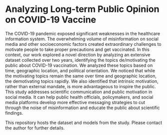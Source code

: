 # Analyzing Long-term Public Opinion on COVID-19 Vaccine
The COVID-19 pandemic exposed significant weaknesses in the healthcare information system. The overwhelming volume of misinformation on social media and other socioeconomic factors created extraordinary challenges to motivate people to take proper precautions and get vaccinated. In this context, our work explored a novel direction by analyzing an extensive dataset collected over two years, identifying the topics de/motivating the public about COVID-19 vaccination. We analyzed these topics based on time, geographic location, and political orientation. We noticed that while the motivating topics remain the same over time and geographic location, the demotivating topics   rapidly. We also identified that intrinsic motivation, rather than external mandate, is more advantageous to inspire the public. This study addresses scientific communication and public motivation in social media. It can help public health officials, policymakers, and social media platforms develop more effective messaging strategies to cut through the noise of misinformation and educate the public about scientific findings.

This repository hosts the dataset and models from the study. Please contact the author for further details.
